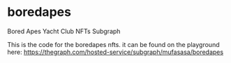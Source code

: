 # boredapes
Bored Apes Yacht Club NFTs Subgraph 

This is the code for the boredapes nfts. it can be found on the playground here: 
https://thegraph.com/hosted-service/subgraph/mufasasa/boredapes
